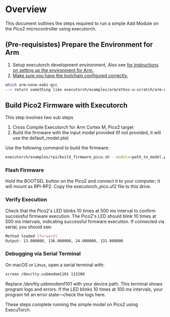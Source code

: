 # Overview
This document outlines the steps required to run a simple Add Module on the Pico2 microcontroller using executorch.

## (Pre-requisistes) Prepare the Environment for Arm

1. Setup executorch development environment, Also see  <a href="https://docs.pytorch.org/executorch/main/tutorial-arm-ethos-u.html#software"/> for instructions on setting up the environment for Arm.
2. Make sure you have the toolchain configured correctly.

```bash
which arm-none-eabi-gcc
--> return something like executorch/examples/arm/ethos-u-scratch/arm-gnu-toolchain-13.3.rel1-x86_64-arm-none-eabi/bin/arm-none-eabi-gcc
```

## Build Pico2 Firmware with Executorch

This step involves two sub steps

1. Cross Compile Executorch for Arm Cortex M, Pico2 target
2. Build the firmware with the input model provided (If not provided, it will use the default_model.pte)

Use the following command to build the firmware:
``` bash
executorch/examples/rpi/build_firmware_pico.sh --model=<path_to_model.pte>
```

### Flash Firmware

Hold the BOOTSEL button on the Pico2 and connect it to your computer; it will mount as RPI-RP2. Copy the executorch_pico.uf2 file to this drive.

### Verify Execution

Check that the Pico2's LED blinks 10 times at 500 ms interval to confirm successful firmware execution.
The Pico2's LED should blink 10 times at 500 ms intervals, indicating successful firmware execution. If connected via serial, you should see:

```bash
Method loaded [forward]
Output: 13.000000, 136.000000, 24.000000, 131.000000
```

### Debugging via Serial Terminal

On macOS or Linux, open a serial terminal with:

```bash
screen /dev/tty.usbmodem1101 115200
```

Replace /dev/tty.usbmodem1101 with your device path. This terminal shows program logs and errors. If
the LED blinks 10 times at 100 ms intervals, your program hit an error state—check the logs here.

These steps complete running the simple model on Pico2 using ExecuTorch.
